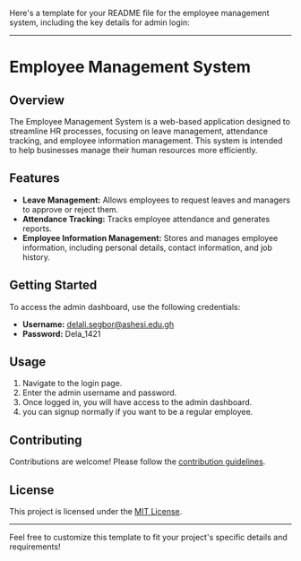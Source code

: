 Here's a template for your README file for the employee management system, including the key details for admin login:

---

# Employee Management System

## Overview

The Employee Management System is a web-based application designed to streamline HR processes, focusing on leave management, attendance tracking, and employee information management. This system is intended to help businesses manage their human resources more efficiently.

## Features

- **Leave Management:** Allows employees to request leaves and managers to approve or reject them.
- **Attendance Tracking:** Tracks employee attendance and generates reports.
- **Employee Information Management:** Stores and manages employee information, including personal details, contact information, and job history.

## Getting Started

To access the admin dashboard, use the following credentials:

- **Username:** delali.segbor@ashesi.edu.gh
- **Password:** Dela_1421

## Usage

1. Navigate to the login page.
2. Enter the admin username and password.
3. Once logged in, you will have access to the admin dashboard.
4. you can signup normally if you want to be a regular employee.

## Contributing

Contributions are welcome! Please follow the [contribution guidelines](CONTRIBUTING.md).

## License

This project is licensed under the [MIT License](LICENSE).

---

Feel free to customize this template to fit your project's specific details and requirements!
